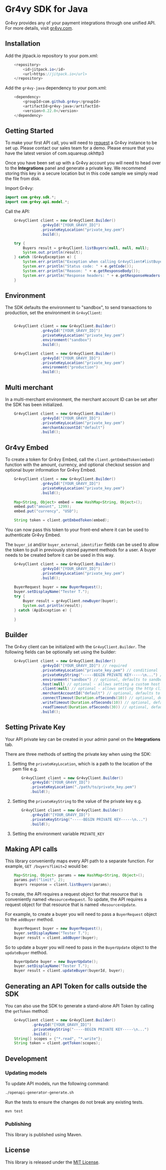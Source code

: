 # Gr4vy SDK for Java

Gr4vy provides any of your payment integrations through one unified API. For
more details, visit [gr4vy.com](https://gr4vy.com).

## Installation

Add the jitpack.io repository to your pom.xml:
```java
	<repository>
	    <id>jitpack.io</id>
	    <url>https://jitpack.io</url>
	</repository>
```
Add the `gr4vy-java` dependency to your pom.xml:
```java
  	<dependency>
	    <groupId>com.github.gr4vy</groupId>
	    <artifactId>gr4vy-java</artifactId>
	    <version>0.22.0</version>
	</dependency>
```

## Getting Started

To make your first API call, you will need to [request](https://gr4vy.com) a
Gr4vy instance to be set up. Please contact our sales team for a demo. Please ensure 
that you have the latest version of com.squareup.okhttp3

Once you have been set up with a Gr4vy account you will need to head over to the
**Integrations** panel and generate a private key. We recommend storing this key
in a secure location but in this code sample we simply read the file from disk.

Import Gr4vy:
```java
import com.gr4vy.sdk.*;
import com.gr4vy.api.model.*;
```

Call the API:
```java
	Gr4vyClient client = new Gr4vyClient.Builder()
				.gr4vyId("[YOUR_GR4VY_ID]")
				.privateKeyLocation("private_key.pem")
				.build();

	try {
		Buyers result = gr4vyClient.listBuyers(null, null, null);
		System.out.println(result);
	} catch (Gr4vyException e) {
		System.err.println("Exception when calling Gr4vyClient#listBuyers");
		System.err.println("Status code: " + e.getCode());
		System.err.println("Reason: " + e.getResponseBody());
		System.err.println("Response headers: " + e.getResponseHeaders());
	}
```

## Environment

The SDK defaults the environment to "sandbox", to send transactions to production, set the environment in `Gr4vyClient`:

```java

	Gr4vyClient client = new Gr4vyClient.Builder()
				.gr4vyId("[YOUR_GR4VY_ID]")
				.privateKeyLocation("private_key.pem")
				.environment("sandbox")
				.build();

	Gr4vyClient client = new Gr4vyClient.Builder()
				.gr4vyId("[YOUR_GR4VY_ID]")
				.privateKeyLocation("private_key.pem")
				.environment("production")
				.build();

```

## Multi merchant

In a multi-merchant environment, the merchant account ID can be set after the SDK has been initialized.

```java
	Gr4vyClient client = new Gr4vyClient.Builder()
				.gr4vyId("[YOUR_GR4VY_ID]")
				.privateKeyLocation("private_key.pem")
				.merchantAccountId("default")
				.build();
```

## Gr4vy Embed

To create a token for Gr4vy Embed, call the `client.getEmbedToken(embed)`
function with the amount, currency, and optional checkout session and optional buyer information for Gr4vy
Embed.

```java
	Gr4vyClient client = new Gr4vyClient.Builder()
				.gr4vyId("[YOUR_GR4VY_ID]")
				.privateKeyLocation("private_key.pem")
				.build();
			
	Map<String, Object> embed = new HashMap<String, Object>();
	embed.put("amount", 1299);
	embed.put("currency", "USD");

	String token = client.getEmbedToken(embed);
```

You can now pass this token to your front-end where it can be used to
authenticate Gr4vy Embed.

The `buyer_id` and/or `buyer_external_identifier` fields can be used to allow
the token to pull in previously stored payment methods for a user. A buyer
needs to be created before it can be used in this way.

```java
	Gr4vyClient client = new Gr4vyClient.Builder()
				.gr4vyId("[YOUR_GR4VY_ID]")
				.privateKeyLocation("private_key.pem")
				.build();
	
	BuyerRequest buyer = new BuyerRequest();
	buyer.setDisplayName("Tester T.");
	try {
		Buyer result = gr4vyClient.newBuyer(buyer);
		System.out.println(result);
	} catch (ApiException e) {
		
	}
```

## Builder

The Gr4vy client can be initialized with the `Gr4vyClient.Builder`.
The following fields can be optionally set using the builder:

```java
  	Gr4vyClient client = new Gr4vyClient.Builder()
				.gr4vyId("[YOUR_GR4VY_ID]") // required
				.privateKeyLocation("private_key.pem") // conditional
				.privateKeyString("-----BEGIN PRIVATE KEY-----\n...") // conditional
				.environment("sandbox") // optional, defaults to sandbox
				.host(null) // optional - allows setting a custom host
				.client(null) // optional - allows setting the http client
				.merchantAccountId("default") // optional, defaults to default
				.connectTimeout(Duration.ofSeconds(10)) // optional, defaults to 10s
				.writeTimeout(Duration.ofSeconds(10)) // optional, defaults to 10s
				.readTimeout(Duration.ofSeconds(30)) // optional, defaults to 30s
				.build();
```

## Setting Private Key

Your API private key can be created in your admin panel on the **Integrations**
tab.

There are three methods of setting the private key when using the SDK:

1. Setting the `privateKeyLocation`, which is a path to the location of the pem file
	e.g. 
	```java
		Gr4vyClient client = new Gr4vyClient.Builder()
			.gr4vyId("[YOUR_GR4VY_ID]")
			.privateKeyLocation("./path/to/private_key.pem")
			.build();
	```
2. Setting the `privateKeyString` to the value of the private key
	e.g. 
	```java
		Gr4vyClient client = new Gr4vyClient.Builder()
			.gr4vyId("[YOUR_GR4VY_ID]")
			.privateKeyString("-----BEGIN PRIVATE KEY-----\n...")
			.build();
	```
3. Setting the environment variable `PRIVATE_KEY`


## Making API calls

This library conveniently maps every API path to a separate function. For
example, `GET /buyers?limit=2` would be:

```java
	Map<String, Object> params = new HashMap<String, Object>();
    params.put("limit", 2);
	Buyers response = client.listBuyers(params);
```

To create, the API requires a request object for that resource that is conveniently
named `<Resource>Request`.  To update, the API requires a request object
for that resource that is named `<Resource>Update`.

For example, to create a buyer you will need to pass a `BuyerRequest` object to
the `addBuyer` method.

```java
	BuyerRequest buyer = new BuyerRequest();
	buyer.setDisplayName("Tester T.");
	Buyer result = client.addBuyer(buyer);
```

So to update a buyer you will need to pass in the `BuyerUpdate` object to the
`updateBuyer` method.

```java
	BuyerUpdate buyer = new BuyerUpdate();
	buyer.setDisplayName("Tester T.");
	Buyer result = client.updateBuyer(buyerId, buyer);
```

## Generating an API Token for calls outside the SDK

You can also use the SDK to generate a stand-alone API Token by calling the `getToken` method:

```java
	Gr4vyClient client = new Gr4vyClient.Builder()
			.gr4vyId("[YOUR_GR4VY_ID]")
			.privateKeyString("-----BEGIN PRIVATE KEY-----\n...")
			.build();
	String[] scopes = {"*.read", "*.write"};
	String token = client.getToken(scopes);
```

## Development

### Updating models

To update API models, run the following command:

```sh
./openapi-generator-generate.sh
```

Run the tests to ensure the changes do not break any existing tests.

```sh
mvn test
```

### Publishing

This library is published using Maven.

## License

This library is released under the [MIT License](LICENSE).
